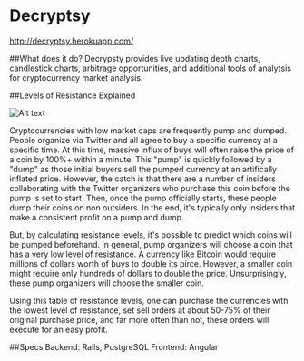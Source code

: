 # Decryptsy
http://decryptsy.herokuapp.com/

##What does it do?
Decrypsty provides live updating depth charts, candlestick charts, arbitrage opportunities, and additional tools of analytsis for cryptocurrency market analysis.

##Levels of Resistance Explained

![Alt text](http://i.imgur.com/pciqvOt.png)

Cryptocurrencies with low market caps are frequently pump and dumped. People organize via Twitter and all agree to buy a specific currency at a specific time. At this time, massive influx of buys will often raise the price of a coin by 100%+ within a minute. This "pump" is quickly followed by a "dump" as those initial buyers sell the pumped currency at an artifically inflated price. However, the catch is that there are a number of insiders collaborating with the Twitter organizers who purchase this coin before the pump is set to start. Then, once the pump officially starts, these people dump their coins on non outsiders. In the end, it's typically only insiders that make a consistent profit on a pump and dump.

But, by calculating resistance levels, it's possible to predict which coins will be pumped beforehand. In general, pump organizers will choose a coin that has a very low level of resistance. A currency like Bitcoin would require millions of dollars worth of buys to double its pirce. However, a smaller coin might require only hundreds of dollars to double the price. Unsurprisingly, these pump organizers will choose the smaller coin. 

Using this table of resistance levels, one can purchase the currencies with the lowest level of resistance, set sell orders at about 50-75% of their original purchase price, and far more often than not, these orders will execute for an easy profit. 

##Specs
Backend: Rails, PostgreSQL
Frontend: Angular